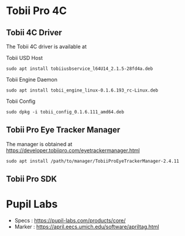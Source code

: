 # Tobii Pro 4C

## Tobii 4C Driver

The Tobii 4C driver is available at

Tobii USD Host

    sudo apt install tobiiusbservice_l64U14_2.1.5-28fd4a.deb

Tobii Engine Daemon

	sudo apt install tobii_engine_linux-0.1.6.193_rc-Linux.deb

Tobii Config

	sudo dpkg -i tobii_config_0.1.6.111_amd64.deb

## Tobii Pro Eye Tracker Manager

The manager is obtained at https://developer.tobiipro.com/eyetrackermanager.html

    sudo apt install /path/to/manager/TobiiProEyeTrackerManager-2.4.11

## Tobii Pro SDK


# Pupil Labs
 - Specs : https://pupil-labs.com/products/core/
 - Marker : https://april.eecs.umich.edu/software/apriltag.html